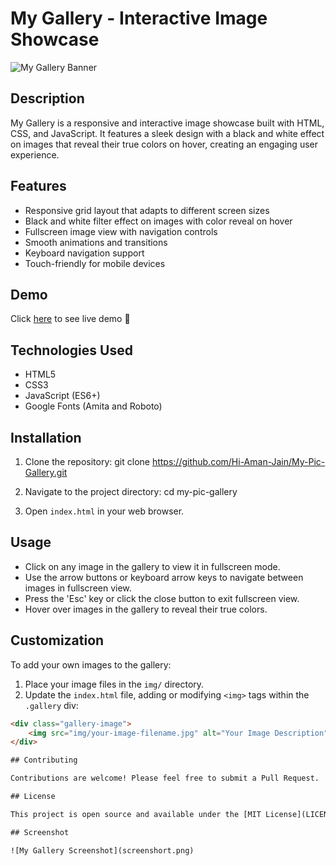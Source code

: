 # My Gallery - Interactive Image Showcase

![My Gallery Banner](Designer.png)

## Description

My Gallery is a responsive and interactive image showcase built with HTML, CSS, and JavaScript. It features a sleek design with a black and white effect on images that reveal their true colors on hover, creating an engaging user experience.

## Features

- Responsive grid layout that adapts to different screen sizes
- Black and white filter effect on images with color reveal on hover
- Fullscreen image view with navigation controls
- Smooth animations and transitions
- Keyboard navigation support
- Touch-friendly for mobile devices

## Demo

Click [here](https://hi-aman-jain.github.io/My-Pic-Gallery/) to see live demo 🤟

## Technologies Used

- HTML5
- CSS3
- JavaScript (ES6+)
- Google Fonts (Amita and Roboto)

## Installation

1. Clone the repository:
git clone https://github.com/Hi-Aman-Jain/My-Pic-Gallery.git

2. Navigate to the project directory:
cd my-pic-gallery

3. Open `index.html` in your web browser.

## Usage

- Click on any image in the gallery to view it in fullscreen mode.
- Use the arrow buttons or keyboard arrow keys to navigate between images in fullscreen view.
- Press the 'Esc' key or click the close button to exit fullscreen view.
- Hover over images in the gallery to reveal their true colors.

## Customization

To add your own images to the gallery:

1. Place your image files in the `img/` directory.
2. Update the `index.html` file, adding or modifying `<img>` tags within the `.gallery` div:

```html
<div class="gallery-image">
    <img src="img/your-image-filename.jpg" alt="Your Image Description" class="image">
</div>

## Contributing

Contributions are welcome! Please feel free to submit a Pull Request.

## License

This project is open source and available under the [MIT License](LICENSE).

## Screenshot

![My Gallery Screenshot](screenshort.png)
